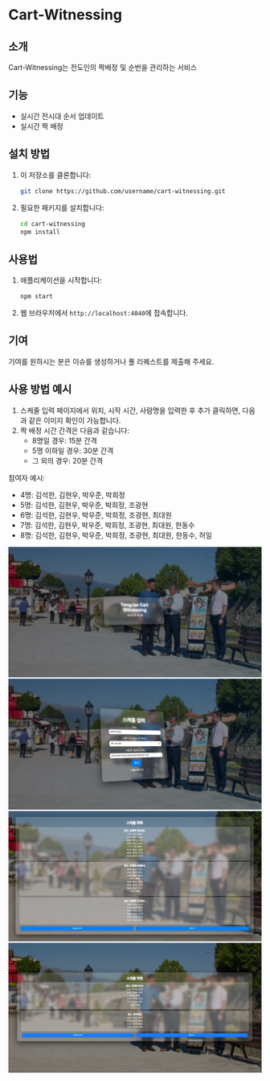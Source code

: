 # Cart-Witnessing

## 소개
Cart-Witnessing는 전도인의 짝배정 및 순번을 관리하는 서비스

## 기능
- 실시간 전시대 순서 업데이트
- 실시간 짝 배정 


## 설치 방법
1. 이 저장소를 클론합니다:
   ```bash
   git clone https://github.com/username/cart-witnessing.git
   ```
2. 필요한 패키지를 설치합니다:
   ```bash
   cd cart-witnessing
   npm install
   ```

## 사용법
1. 애플리케이션을 시작합니다:
   ```bash
   npm start
   ```
2. 웹 브라우저에서 `http://localhost:4040`에 접속합니다.

## 기여
기여를 원하시는 분은 이슈를 생성하거나 풀 리퀘스트를 제출해 주세요.

## 사용 방법 예시
1. 스케줄 입력 페이지에서 위치, 시작 시간, 사람명을 입력한 후 추가 클릭하면, 다음과 같은 이미지 확인이 가능합니다.
2. 짝 배정 시간 간격은 다음과 같습니다:
   - 8명일 경우: 15분 간격
   - 5명 이하일 경우: 30분 간격
   - 그 외의 경우: 20분 간격

참여자 예시:
   - 4명: 김석한, 김현우, 박우준, 박희정
   - 5명: 김석한, 김현우, 박우준, 박희정, 조광현
   - 6명: 김석한, 김현우, 박우준, 박희정, 조광현, 최대원
   - 7명: 김석한, 김현우, 박우준, 박희정, 조광현, 최대원, 한동수
   - 8명: 김석한, 김현우, 박우준, 박희정, 조광현, 최대원, 한동수, 허일

![alt text](<src/public/스크린샷 2024-09-09 오후 7.46.25.png>) 
![alt text](<src/public/스크린샷 2024-09-09 오후 7.47.31.png>) 
![alt text](<src/public/스크린샷 2024-09-09 오후 8.03.05.png>) 
![alt text](<src/public/스크린샷 2024-09-09 오후 8.04.21.png>)